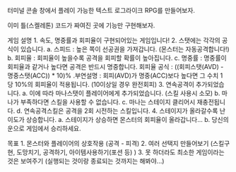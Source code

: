 터미널 콘솔 창에서 플레이 가능한 텍스트 로그라이크 RPG를 만들어보자.

이미 틀(스켈레톤) 코드가 짜여진 곳에 기능만 구현해보자.

게임 설명 
        1. 속도, 명중률과 회피율이 구현되어있는 게임입니다!
        2. 스탯에는 각각의 공식이 있습니다.
                a. 스피드 : 높은 쪽이 선공권을 가져갑니다. (몬스터는 자동공격합니다!)
                b. 회피율 : 회피율이 높을수록 공격을 회피할 확률이 높아집니다.
                c. 명중률 : 명중률이 회피율과 같거나 높다면 공격은 반드시 명중합니다.
                        회피율 공식 : ((회피스탯(AVD) - 명중스탯(ACC)) * 10)%
                                .부연설명 : 회피(AVD)가 명중(ACC)보다 높다면 그 수치 1 당 10%의 회피율이 적용됩니다. (10이상일 경우 완전회피)
        3. 연속공격이 추가되었습니다.
                a. 이에 따라 마나스탯이 플레이어에게 추가되었습니다. (스킬 사용시 소모)
                b. 마나가 부족하다면 스킬을 사용할 수 없습니다.
                c. 마나는 스테이지 클리어시 재충전됩니다.
                d. 연속공격스킬은 공격을 2회 시전하는 스킬입니다.
        4. 스테이지가 올라갈수록 난이도가 상승합니다.
                a. 스테이지가 상승하면 몬스터의 회피율이 올라갑니다...
                b. 당신의 운으로 게임에서 승리하세요.
                
목표     1. 몬스터와 플레이어의 상호작용 (공격 - 피격)
        2. 여러 선택지 만들어보기 (스킬구현, 도망치기, 공격하기, 아이템사용하기(포션 등) )
        3. 못 하더라도 최소한 게임이라는 것은 보여주기 (실행되는 것이랑 종료되는 것까지는 해봐야...)
